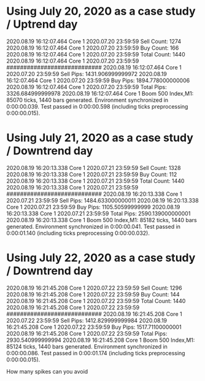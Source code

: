 # Using July 20, 2020 as a case study / Uptrend day
2020.08.19 16:12:07.464	Core 1	2020.07.20 23:59:59   Sell Count: 1274
2020.08.19 16:12:07.464	Core 1	2020.07.20 23:59:59   Buy Count: 166
2020.08.19 16:12:07.464	Core 1	2020.07.20 23:59:59   Total Count: 1440
2020.08.19 16:12:07.464	Core 1	2020.07.20 23:59:59   ############################
2020.08.19 16:12:07.464	Core 1	2020.07.20 23:59:59   Sell Pips: 1431.906999999972
2020.08.19 16:12:07.464	Core 1	2020.07.20 23:59:59   Buy Pips: 1894.778000000006
2020.08.19 16:12:07.464	Core 1	2020.07.20 23:59:59   Total Pips: 3326.684999999978
2020.08.19 16:12:07.464	Core 1	Boom 500 Index,M1: 85070 ticks, 1440 bars generated. Environment synchronized in 0:00:00.039. Test passed in 0:00:00.598 (including ticks preprocessing 0:00:00.015).

# Using July 21, 2020 as a case study / Downtrend day
2020.08.19 16:20:13.338	Core 1	2020.07.21 23:59:59   Sell Count: 1328
2020.08.19 16:20:13.338	Core 1	2020.07.21 23:59:59   Buy Count: 112
2020.08.19 16:20:13.338	Core 1	2020.07.21 23:59:59   Total Count: 1440
2020.08.19 16:20:13.338	Core 1	2020.07.21 23:59:59   ############################
2020.08.19 16:20:13.338	Core 1	2020.07.21 23:59:59   Sell Pips: 1484.633000000011
2020.08.19 16:20:13.338	Core 1	2020.07.21 23:59:59   Buy Pips: 1105.50599999999
2020.08.19 16:20:13.338	Core 1	2020.07.21 23:59:59   Total Pips: 2590.139000000001
2020.08.19 16:20:13.338	Core 1	Boom 500 Index,M1: 85182 ticks, 1440 bars generated. Environment synchronized in 0:00:00.041. Test passed in 0:00:01.140 (including ticks preprocessing 0:00:00.032).

# Using July 22, 2020 as a case study / Downtrend day
2020.08.19 16:21:45.208	Core 1	2020.07.22 23:59:59   Sell Count: 1296
2020.08.19 16:21:45.208	Core 1	2020.07.22 23:59:59   Buy Count: 144
2020.08.19 16:21:45.208	Core 1	2020.07.22 23:59:59   Total Count: 1440
2020.08.19 16:21:45.208	Core 1	2020.07.22 23:59:59   ############################
2020.08.19 16:21:45.208	Core 1	2020.07.22 23:59:59   Sell Pips: 1412.829999999984
2020.08.19 16:21:45.208	Core 1	2020.07.22 23:59:59   Buy Pips: 1517.71100000001
2020.08.19 16:21:45.208	Core 1	2020.07.22 23:59:59   Total Pips: 2930.540999999994
2020.08.19 16:21:45.208	Core 1	Boom 500 Index,M1: 85124 ticks, 1440 bars generated. Environment synchronized in 0:00:00.086. Test passed in 0:00:01.174 (including ticks preprocessing 0:00:00.015).

How many spikes can you avoid

